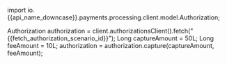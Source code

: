 
import io.{{api_name_downcase}}.payments.processing.client.model.Authorization;

Authorization authorization = client.authorizationsClient().fetch("{{fetch_authorization_scenario_id}}");
Long captureAmount = 50L;
Long feeAmount = 10L;
authorization = authorization.capture(captureAmount, feeAmount);
